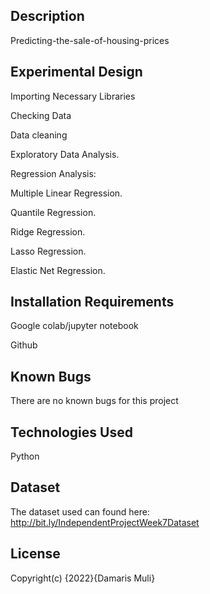 ## Description

Predicting-the-sale-of-housing-prices

## Experimental Design

Importing Necessary Libraries

Checking Data

Data cleaning

Exploratory Data Analysis.

Regression Analysis:

Multiple Linear Regression.

Quantile Regression.

Ridge Regression.

Lasso Regression.

Elastic Net Regression.



## Installation Requirements

Google colab/jupyter notebook

Github



## Known Bugs

There are no known bugs for this project


## Technologies Used

Python


## Dataset

The dataset used can found here: http://bit.ly/IndependentProjectWeek7Dataset


## License

Copyright(c) {2022}{Damaris Muli}
